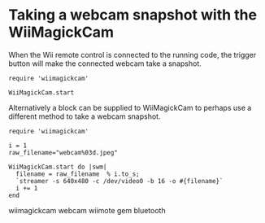 # Taking a webcam snapshot with the WiiMagickCam

When the Wii remote control is connected to the running code, the trigger button will make the connected webcam take a snapshot.

    require 'wiimagickcam'

    WiiMagickCam.start


Alternatively a block can be supplied to WiiMagickCam to perhaps use a different method to take a webcam snapshot.


    require 'wiimagickcam'

    i = 1
    raw_filename="webcam%03d.jpeg"

    WiiMagickCam.start do |swm| 
      filename = raw_filename  % i.to_s; 
      `streamer -s 640x480 -c /dev/video0 -b 16 -o #{filename}`
      i += 1
    end

wiimagickcam webcam wiimote gem bluetooth
